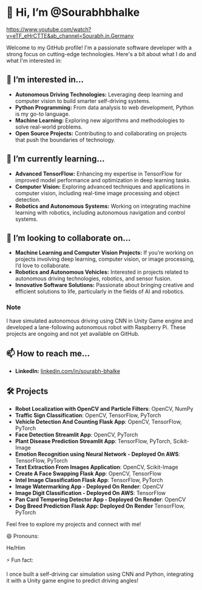 # 👋 Hi, I’m @Sourabhbhalke
https://www.youtube.com/watch?v=eTF_eHrCTTE&ab_channel=Sourabh.in.Germany

Welcome to my GitHub profile! I'm a passionate software developer with a strong focus on cutting-edge technologies. Here's a bit about what I do and what I'm interested in:

## 👀 I’m interested in...

- **Autonomous Driving Technologies:** Leveraging deep learning and computer vision to build smarter self-driving systems.
- **Python Programming:** From data analysis to web development, Python is my go-to language.
- **Machine Learning:** Exploring new algorithms and methodologies to solve real-world problems.
- **Open Source Projects:** Contributing to and collaborating on projects that push the boundaries of technology.

## 🌱 I’m currently learning...

- **Advanced TensorFlow:** Enhancing my expertise in TensorFlow for improved model performance and optimization in deep learning tasks.
- **Computer Vision:** Exploring advanced techniques and applications in computer vision, including real-time image processing and object detection.
- **Robotics and Autonomous Systems:** Working on integrating machine learning with robotics, including autonomous navigation and control systems.

## 💞️ I’m looking to collaborate on...

- **Machine Learning and Computer Vision Projects:** If you’re working on projects involving deep learning, computer vision, or image processing, I’d love to collaborate.
- **Robotics and Autonomous Vehicles:** Interested in projects related to autonomous driving technologies, robotics, and sensor fusion.
- **Innovative Software Solutions:** Passionate about bringing creative and efficient solutions to life, particularly in the fields of AI and robotics.

### Note

I have simulated autonomous driving using CNN in Unity Game engine and developed a lane-following autonomous robot with Raspberry Pi. These projects are ongoing and not yet available on GitHub.


## 📫 How to reach me...

- **LinkedIn:** [linkedin.com/in/sourabh-bhalke](https://linkedin.com/in/sourabh-bhalke)

## 🛠️ Projects

- **Robot Localization with OpenCV and Particle Filters**: OpenCV, NumPy
- **Traffic Sign Classification**: OpenCV, TensorFlow, PyTorch
- **Vehicle Detection And Counting Flask App**: OpenCV, TensorFlow, PyTorch
- **Face Detection Streamlit App**: OpenCV, PyTorch
- **Plant Disease Prediction Streamlit App**: TensorFlow, PyTorch, Scikit-Image
- **Emotion Recognition using Neural Network - Deployed On AWS**: TensorFlow, PyTorch
- **Text Extraction From Images Application**: OpenCV, Scikit-Image
- **Create A Face Swapping Flask App**: OpenCV, TensorFlow
- **Intel Image Classification Flask App**: TensorFlow, PyTorch
- **Image Watermarking App - Deployed On Render**: OpenCV
- **Image Digit Classification - Deployed On AWS**: TensorFlow
- **Pan Card Tempering Detector App - Deployed On Render**: OpenCV
- **Dog Breed Prediction Flask App: Deployed On Render** TensorFlow, PyTorch


Feel free to explore my projects and connect with me!


😄 Pronouns:

He/Him


⚡ Fun fact:

I once built a self-driving car simulation using CNN and Python, integrating it with a Unity game engine to predict driving angles!
